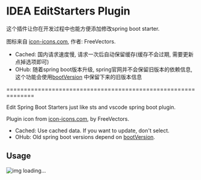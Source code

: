 # IDEA EditStarters Plugin

这个插件让你在开发过程中也能方便添加修改spring boot starter.

图标来自 [icon-icons.com](https://icon-icons.com/icon/feather-pen-graphic-design/52939), 作者: FreeVectors.

* Cached: 国内请求速度慢, 请求一次后自动保留缓存(缓存不会过期, 需要更新点掉选项即可)
* OHub: 随着spring boot版本升级, spring官网并不会保留旧版本的依赖信息, 这个功能会使用[bootVersion](bootVersion)
  中保留下来的旧版本信息


==============================================================

Edit Spring Boot Starters just like sts and vscode spring boot plugin.

Plugin icon from [icon-icons.com](https://icon-icons.com/icon/feather-pen-graphic-design/52939), by FreeVectors.

* Cached: Use cached data. If you want to update, don't select.
* OHub: Old spring boot versions depend on [bootVersion](bootVersion).

## Usage

![img loading...](https://user-images.githubusercontent.com/12962462/51593574-734e2000-1f2d-11e9-88a0-9d43f7877131.gif)


